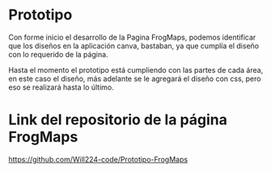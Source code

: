 # Prototipo
Con forme inicio el desarrollo de la Pagina FrogMaps, podemos identificar que los diseños en la aplicación canva, bastaban, ya que cumplía el diseño con lo requerido de la página. 

Hasta el momento el prototipo está cumpliendo con las partes de cada área, en este caso el diseño, más adelante se le agregará el diseño con css, pero eso se realizará hasta lo último. 

# Link del repositorio de la página FrogMaps #

https://github.com/Will224-code/Prototipo-FrogMaps
